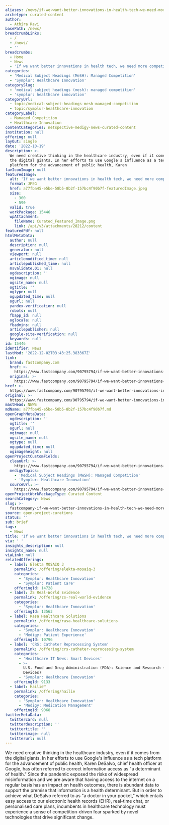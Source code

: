 ```yaml
---
aliases: /news/if-we-want-better-innovations-in-health-tech-we-need-more-competition
archetype: curated-content
author:
  - Athira Ravi
basePath: /news/
breadcrumbLinks:
  - /
  - /news/
  - ''
breadcrumbs:
  - Home
  - News
  - 'If we want better innovations in health tech, we need more competition'
categories:
  - 'Medical Subject Headings (MeSH): Managed Competition'
  - 'Symplur: Healthcare Innovation'
categorySlug:
  - 'medical subject headings (mesh): managed competition'
  - 'symplur: healthcare innovation'
categoryUrl:
  - topic/medical-subject-headings-mesh-managed-competition
  - topic/symplur-healthcare-innovation
categoryLabel:
  - Managed Competition
  - Healthcare Innovation
contentCategories: netspective-medigy-news-curated-content
institution: null
offering: null
layOut: single
date: '2022-10-19'
description: >-
  We need creative thinking in the healthcare industry, even if it comes from
  the digital giants. In her efforts to use Google's influence as a tech
  platform for the advancement of public health, Karen 
favIconImage: null
featuredImage:
  alt: 'If we want better innovations in health tech, we need more competition'
  format: JPEG
  href: a77fba45-e5be-58b5-8b2f-157bc4f90b7f-featuredImage.jpeg
  size:
    - 300
    - 590
  valid: true
  workPackage: 15446
  wpAttachment:
    fileName: Curated_Featured_Image.png
    link: /api/v3/attachments/28212/content
featuredPdf: null
htmlMetaData:
  author: null
  description: null
  generator: null
  viewport: null
  articlemodified_time: null
  articlepublished_time: null
  msvalidate.01: null
  ogdescription: ''
  ogimage: null
  ogsite_name: null
  ogtitle: ''
  ogtype: null
  ogupdated_time: null
  ogurl: null
  yandex-verification: null
  robots: null
  fbapp_id: null
  oglocale: null
  fbadmins: null
  articlepublisher: null
  google-site-verification: null
  keywords: null
id: 15446
identifier: News
lastMod: '2022-12-02T03:43:25.383367Z'
link:
  brand: fastcompany.com
  href: >-
    https://www.fastcompany.com/90795794/if-we-want-better-innovations-in-healthtech-we-need-more-competition
  original: >-
    https://www.fastcompany.com/90795794/if-we-want-better-innovations-in-healthtech-we-need-more-competition
href: >-
  https://www.fastcompany.com/90795794/if-we-want-better-innovations-in-healthtech-we-need-more-competition
original: >-
  https://www.fastcompany.com/90795794/if-we-want-better-innovations-in-healthtech-we-need-more-competition
mastHead: NEWS
mdName: a77fba45-e5be-58b5-8b2f-157bc4f90b7f.md
openGraphMetaData:
  ogdescription: ''
  ogtitle: ''
  ogurl: null
  ogimage: null
  ogsite_name: null
  ogtype: null
  ogupdated_time: null
  ogimageheight: null
openProjectCustomFields:
  cleanUrl: >-
    https://www.fastcompany.com/90795794/if-we-want-better-innovations-in-healthtech-we-need-more-competition
  medigyTopics:
    - 'Medical Subject Headings (MeSH): Managed Competition'
    - 'Symplur: Healthcare Innovation'
  sourceUrl: >-
    https://www.fastcompany.com/90795794/if-we-want-better-innovations-in-healthtech-we-need-more-competition
openProjectWorkPackageType: Curated Content
searchCategory: News
slug: >-
  fastcompany-if-we-want-better-innovations-in-health-tech-we-need-more-competition
source: open-project-curations
status: ''
sub: brief
tags:
  - News
title: 'If we want better innovations in health tech, we need more competition'
via: ' '
insights_description: null
insights_name: null
viaLink: null
relatedOfferings:
  - label: Elekta MOSAIQ 3
    permalink: /offering/elekta-mosaiq-3
    categories:
      - 'Symplur: Healthcare Innovation'
      - 'Symplur: Patient Care'
    offeringId: 14728
  - label: ZS Real-World Evidence
    permalink: /offering/zs-real-world-evidence
    categories:
      - 'Symplur: Healthcare Innovation'
    offeringId: 13563
  - label: Rasa Healthcare Solutions
    permalink: /offering/rasa-healthcare-solutions
    categories:
      - 'Symplur: Healthcare Innovation'
      - 'Medigy: Patient Experience'
    offeringId: 10796
  - label: 'CRS: Catheter Reprocessing System'
    permalink: /offering/crs-catheter-reprocessing-system
    categories:
      - 'Healthcare IT News: Smart Devices'
      - >-
        U.S. Food and Drug Administration (FDA): Science and Research (Medical
        Devices)
      - 'Symplur: Healthcare Innovation'
    offeringId: 9133
  - label: Hailie™
    permalink: /offering/hailie
    categories:
      - 'Symplur: Healthcare Innovation'
      - 'Medigy: Medication Management'
    offeringId: 9068
twitterMetaData:
  twittercard: null
  twitterdescription: ''
  twittertitle: ''
  twitterimage: null
  twitterurl: null
---
```

<p>We need creative thinking in the healthcare industry, even if it comes from the digital giants. In her efforts to use Google's influence as a tech platform for the advancement of public health, Karen DeSalvo, chief health officer at Google, has often referred to correct information access as "a determinant of health." Since the pandemic exposed the risks of widespread misinformation and we are aware that having access to the internet on a regular basis has an impact on health outcomes, there is abundant data to support the premise that information is a health determinant. But in order to achieve what DeSalvo referred to as "a doctor in your pocket," which entails easy access to our electronic health records (EHR), real-time chat, or personalised care plans, incumbents in healthcare technology must experience a sense of competition-driven fear sparked by novel technologies that drive significant change.</p>